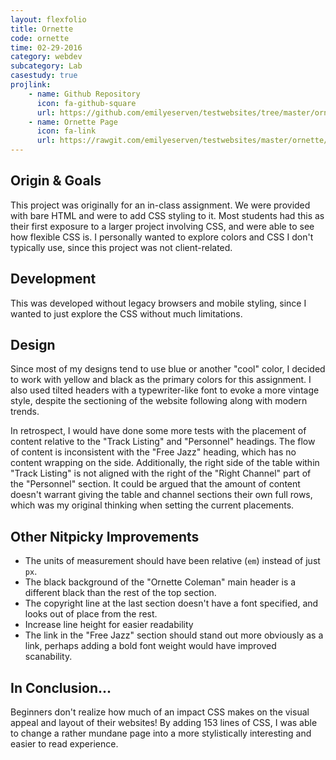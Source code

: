 ```yaml
---
layout: flexfolio
title: Ornette
code: ornette
time: 02-29-2016
category: webdev
subcategory: Lab
casestudy: true
projlink:
    - name: Github Repository
      icon: fa-github-square
      url: https://github.com/emilyeserven/testwebsites/tree/master/ornette
    - name: Ornette Page
      icon: fa-link
      url: https://rawgit.com/emilyeserven/testwebsites/master/ornette/index.html
---
```


## Origin & Goals

This project was originally for an in-class assignment. We were provided with bare HTML and were to add CSS styling to it. Most students had this as their first exposure to a larger project involving CSS, and were able to see how flexible CSS is. I personally wanted to explore colors and CSS I don't typically use, since this project was not client-related.

## Development

This was developed without legacy browsers and mobile styling, since I wanted to just explore the CSS without much limitations.

## Design

Since most of my designs tend to use blue or another "cool" color, I decided to work with yellow and black as the primary colors for this assignment. I also used tilted headers with a typewriter-like font to evoke a more vintage style, despite the sectioning of the website following along with modern trends.

In retrospect, I would have done some more tests with the placement of content relative to the "Track Listing" and "Personnel" headings. The flow of content is inconsistent with the "Free Jazz" heading, which has no content wrapping on the side. Additionally, the right side of the table within "Track Listing" is not aligned with the right of the "Right Channel" part of the "Personnel" section. It could be argued that the amount of content doesn't warrant giving the table and channel sections their own full rows, which was my original thinking when setting the current placements.

## Other Nitpicky Improvements

* The units of measurement should have been relative (`em`) instead of just `px`.
* The black background of the "Ornette Coleman" main header is a different black than the rest of the top section.
* The copyright line at the last section doesn't have a font specified, and looks out of place from the rest.
* Increase line height for easier readability
* The link in the "Free Jazz" section should stand out more obviously as a link, perhaps adding a bold font weight would have improved scanability.

## In Conclusion...

Beginners don't realize how much of an impact CSS makes on the visual appeal and layout of their websites! By adding 153 lines of CSS, I was able to change a rather mundane page into a more stylistically interesting and easier to read experience.